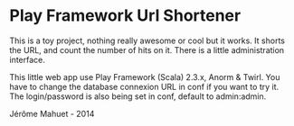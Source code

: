 # Play Framework Url Shortener

This is a toy project, nothing really awesome or cool but it works.
It shorts the URL, and count the number of hits on it. There is a little administration interface.

This little web app use Play Framework (Scala) 2.3.x, Anorm & Twirl.
You have to change the database connexion URL in conf if you want to try it.
The login/password is also being set in conf, default to admin:admin.

Jérôme Mahuet - 2014